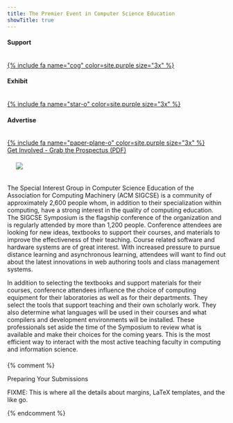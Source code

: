 ```yaml
---
title: The Premier Event in Computer Science Education
showTitle: true
---
```


<div class="row" >
    <div class="col-sm-4 text-center">
        <h4>
            Support
        </h4><br/>
        <a href="{{site.data.main.prospectusurl}}">
        {% include fa name="cog" color=site.purple size="3x"  %}
    </a>
    </div>
    <div class="col-sm-4 text-center">
        <h4>
            Exhibit
        </h4><br/>
        <a href="{{site.data.main.prospectusurl}}">
        {% include fa name="star-o" color=site.purple size="3x"  %}
    </a>
    </div>
    <div class="col-sm-4 text-center">
        <h4>
            Advertise
        </h4><br/>
        <a href="{{site.data.main.prospectusurl}}">
         {% include fa name="paper-plane-o" color=site.purple size="3x"  %}
     </a>
    </div>
</div>

<div class="col-sm-12" id="featured">
    <div class="page-header text-muted text-center">
        <a href="{{site.data.main.prospectusurl}}">Get Involved - Grab the Prospectus (PDF)</a>
    </div>
</div>



<div class="row"  style="margin-bottom: 20px;">
    <div class="col-sm-12">
 <img src="{{site.base}}/images/keep-connected-200.png" class="img-responive pull-right" style="padding: 20px;"/>
<p>The Special Interest Group in Computer Science Education of the Association for Computing Machinery (ACM SIGCSE) is a community of approximately 2,600 people whom, in addition to their specialization within computing, have a strong interest in the quality of computing education. The SIGCSE Symposium is the flagship conference of the organization and is regularly attended by more than 1,200 people. Conference attendees are looking for new ideas, textbooks to support their courses, and materials to improve the effectiveness of their teaching. Course related software and hardware systems are of great interest. With increased pressure to pursue distance learning and asynchronous learning, attendees will want to find out about the latest innovations in web authoring tools and class management systems.
</p>
<p>In addition to selecting the textbooks and support materials for their courses, conference attendees influence the choice of computing equipment for their laboratories as well as for their departments. They select the tools that support teaching and their own scholarly work. They also determine what languages will be used in their courses and what compilers and development environments will be installed. These professionals set aside the time of the Symposium to review what is available and make their choices for the coming years. This is the most efficient way to interact with the most active teaching faculty in computing and information science.
</p>    </div>
</div> <!-- row -->




{% comment %}
<div class="col-sm-12" id="featured">
    <div class="page-header text-muted">
        Preparing Your Submissions
    </div>
</div>

FIXME: This is where all the details about margins, LaTeX templates, and the like go.

{% endcomment %}
